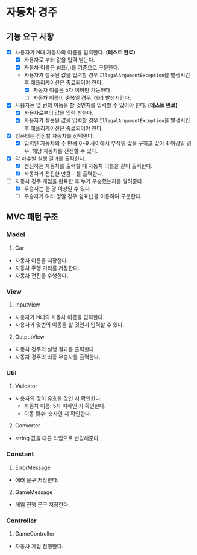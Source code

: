 # 자동차 경주

## 기능 요구 사항
- [x] 사용자가 N대 자동차의 이름을 입력한다. **(테스트 완료)**
  - [x] 사용자로 부터 값을 입력 받는다.
  - [x] 자동차 이름은 쉼표(,)를 기준으로 구분한다.
  - 사용자가 잘못된 값을 입력할 경우 `IllegalArgumentException`을 발생시킨 후 애플리케이션은 종료되어야 한다.
    - [x] 자동차 이름은 5자 이하만 가능하다.
    - [ ] 자동차 이름이 중복일 경우, 에러 발생시킨다.
- [x] 사용자는 몇 번의 이동을 할 것인지를 입력할 수 있어야 한다. **(테스트 완료)**
  - [x] 사용자로부터 값을 입력 받는다. 
  - [x] 사용자가 잘못된 값을 입력할 경우 `IllegalArgumentException`을 발생시킨 후 애플리케이션은 종료되어야 한다.
- [x] 컴퓨터는 전진할 자동차를 선택한다.
  - [x] 입력된 자동차의 수 만큼 0~9 사이에서 무작위 값을 구하고 값이 4 이상일 경우, 해당 자동차를 전진할 수 있다.
- [x] 각 차수별 실행 결과를 출력한다.
  - [x] 전진하는 자동차를 출력할 때 자동차 이름을 같이 출력한다.
  - [x] 자동차가 전진한 만큼 - 를 출력한다.
- [ ] 자동차 경주 게임을 완료한 후 누가 우승했는지를 알려준다.
  - [x] 우승자는 한 명 이상일 수 있다.
  - [ ] 우승자가 여러 명일 경우 쉼표(,)를 이용하여 구분한다.

## MVC 패턴 구조
### Model
1. Car 
- 자동차 이름을 저장한다.
- 자동차 주행 거리를 저장한다.
- 자동차 전진을 수행한다.

### View
1. InputView
- 사용자가 N대의 자동차 이름을 입력한다.
- 사용자가 몇번의 이동을 할 것인지 입력할 수 있다.

2. OutputView
- 자동차 경주의 실행 결과를 출력한다.
- 자동차 경주의 최종 우승자를 출력한다.

### Util
1. Validator
- 사용자의 값이 유효한 값인 지 확인한다.
  - 자동차 이름: 5자 이하인 지 확인한다. 
  - 이동 횟수: 숫자인 지 확인한다.
2. Converter
- string 값을 다른 타입으로 변경해준다.

### Constant
1. ErrorMessage
- 에러 문구 저장한다.

2. GameMessage
- 게임 진행 문구 저장한다.

### Controller
1. GameController
- 자동차 게임 진행한다.